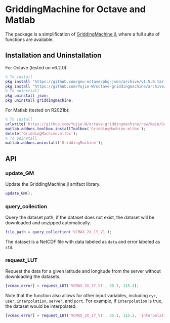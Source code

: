 # GriddingMachine for Octave and Matlab

The package is a simplification of [GriddingMachine.jl](https://github.com/CliMA/GriddingMachine.jl), where a full suite of functions are available.

## Installation and Uninstallation
For Octave (tested on v6.2.0):
```matlab
% To install
pkg install "https://github.com/gnu-octave/pkg-json/archive/v1.5.0.tar.gz";
pkg install "https://github.com/Yujie-W/octave-griddingmachine/archive/v0.1.0.tar.gz";
% To uninstiall
pkg uninstall json;
pkg uninstall griddingmachine;
```

For Matlab (tested on R2021b):
```matlab
% To install
urlwrite('https://github.com/Yujie-W/octave-griddingmachine/raw/main/GriddingMachine.mltbx', 'GriddingMachine.mltbx');
matlab.addons.toolbox.installToolbox('GriddingMachine.mltbx');
delete('GriddingMachine.mltbx');
% To uninstall
matlab.addons.uninstall('GriddingMachine');
```

## API
### update_GM
Update the GriddingMachine.jl artifact library.
```matlab
update_GM();
```

### query_collection
Query the dataset path; if the dataset does not exist, the dataset will be downloaded and unzipped automatically.
```matlab
file_path = query_collection('VCMAX_2X_1Y_V1');
```
The dataset is a NetCDF file with data labeled as `data` and error labeled as `std`.

### request_LUT
Request the data for a given latitude and longitude from the server without downloading the datasets.
```matlab
[vcmax,error] = request_LUT('VCMAX_2X_1Y_V1', 35.1, 115.2);
```
Note that the function also allows for other input variables, including `cyc`, `user`, `interpolation`, `server`, and `port`. For example, if `interpolation` is true, the dataset would be interpolated.
```matlab
[vcmax,error] = request_LUT('VCMAX_2X_1Y_V1', 35.1, 115.2, 'interpolation', true);
```
